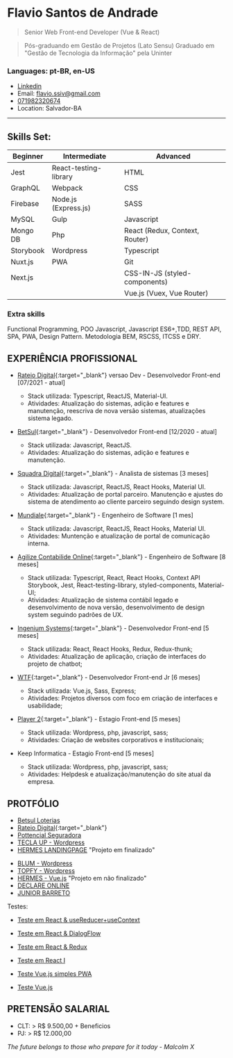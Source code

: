 # Flavio Santos de Andrade

> Senior Web Front-end Developer (Vue & React)

> Pós-graduando em Gestão de Projetos (Lato Sensu)
> Graduado em "Gestão de Tecnologia da Informação" pela Uninter

### Languages: pt-BR, en-US

- [Linkedin](https://www.linkedin.com/in/flavio-andrade-900552192/)
- Email: flavio.ssiv@gmail.com
- [071982320674](https://api.whatsapp.com/send?1=pt_BR&phone=5571982320674)
- Location: Salvador-BA

---

## Skills Set:

<!-- > Subtitle: B - Beginner, I - Intermediate and A - Advanced -->

| Beginner  | Intermediate          | Advanced                       |
| --------- | --------------------- | ------------------------------ |
| Jest      | React-testing-library | HTML                           |
| GraphQL   | Webpack               | CSS                            |
| Firebase  | Node.js (Express.js)  | SASS                           |
| MySQL     | Gulp                  | Javascript                     |
| Mongo DB  | Php                   | React (Redux, Context, Router) |
| Storybook | Wordpress             | Typescript                     |
| Nuxt.js   | PWA                   | Git                            |
| Next.js   |                       | CSS-IN-JS (styled-components)  |
|           |                       | Vue.js (Vuex, Vue Router)      |

<!-- ### DevOps
Jenkins, Docker -->

### Extra skills

Functional Programming, POO Javascript, Javascript ES6+,TDD, REST API, SPA, PWA, Design Pattern.
Metodologia BEM, RSCSS, ITCSS e DRY.

<!-- Materialize CSS, Bulma CSS e Bootstrap. -->

## EXPERIÊNCIA PROFISSIONAL

- [Rateio Digital](https://app.stg.rdpay.com.br/pagamento/instituicao){:target="\_blank"} versao Dev - Desenvolvedor Front-end [07/2021 - atual]

  - Stack utilizada: Typescript, ReactJS, Material-UI.
  - Atividades: Atualização do sistemas, adição e features e manutenção, reescriva de nova versão sistemas, atualizações sistema legado.

- [BetSul](https://www.betsul.com/loterias){:target="\_blank"} - Desenvolvedor Front-end [12/2020 - atual]

  - Stack utilizada: Javascript, ReactJS.
  - Atividades: Atualização do sistemas, adição e features e manutenção.

- [Squadra Digital](https://www.squadra.com.br/){:target="\_blank"} - Analista de sistemas [3 meses]

  - Stack utilizada: Javascript, ReactJS, React Hooks, Material UI.
  - Atividades: Atualização de portal parceiro. Manutenção e ajustes do sistema de atendimento ao cliente parceiro seguindo design system.

- [Mundiale](https://www.mundiale.com.br/){:target="\_blank"} - Engenheiro de Software [1 mes]

  - Stack utilizada: Javascript, ReactJS, React Hooks, Material UI.
  - Atividades: Muntenção e atualização de portal de comunicação interna.

- [Agilize Contabilide Online](https://www.agilize.com.br/){:target="\_blank"} - Engenheiro de Software [8 meses]

  - Stack utilizada: Typescript, React, React Hooks, Context API Storybook, Jest, React-testing-library, styled-components, Material-UI;
  - Atividades: Atualização de sistema contábil legado e desenvolvimento de nova versão, desenvolvimento de design system seguindo padrões de UX.

- [Ingenium Systems](https://ingenium-systems.com.br/){:target="\_blank"} - Desenvolvedor Front-end [5 meses]

  - Stack utilizada: React, React Hooks, Redux, Redux-thunk;
  - Atividades: Atualização de aplicação, criação de interfaces do projeto de chatbot;

- [WTF](https://www.wtf.inf.br/){:target="\_blank"} - Desenvolvedor Front-end Jr [6 meses]

  - Stack utilizada: Vue.js, Sass, Express;
  - Atividades: Projetos diversos com foco em criação de interfaces e usabilidade;

- [Player 2](https://player2.tech/sobre-a-player-2/){:target="\_blank"} - Estagio Front-end [5 meses]

  - Stack utilizada: Wordpress, php, javascript, sass;
  - Atividades: Criação de websites corporativos e institucionais;

- Keep Informatica - Estagio Front-end [5 meses]
  - Stack utilizada: Wordpress, php, javascript, sass;
  - Atividades: Helpdesk e atualização/manutenção do site atual da empresa.

## PROTFÓLIO

- [Betsul Loterias](https://www.betsul.com/loterias)
- [Rateio Digital](https://app.stg.rdpay.com.br/pagamento/instituicao){:target="\_blank"}
- [Pottencial Seguradora](https://pottencial.com.br/)
- [TECLA UP - Wordpress](https://teclaup.com/)
  <!-- - [MURAL PUBLICIDADE](http://www.muralpublicidade.com.br/v4/) -->
  <!-- - [KEEP INFORMATICA - Wordpress](http://www.keepinformatica.com.br/) -->
- [HERMES LANDINGPAGE](http://wtf.inf.br/hermes/) "Projeto em finalizado"
<!-- - [DRUMMOND](http://drummondpar.com) "mobile version" -->
- [BLUM - Wordpress](http://www.blumdh.com.br/)
- [TOPFY - Wordpress](http://topfy.net.br/)
- [HERMES - Vue.js](https://relaxed-lovelace-47c83d.netlify.com) "Projeto em não finalizado"
- [DECLARE ONLINE](http://declareonline.com.br)
- [JUNIOR BARRETO](https://jrbarreto.com.br/)

Testes:

- [Teste em React & useReducer+useContext](https://fsareactmusic.herokuapp.com/reactmusic)
- [Teste em React & DialogFlow](https://hidden-shore-37841.herokuapp.com)
- [Teste em React & Redux](https://crwn-live-fsa.herokuapp.com)
- [Teste em React I](https://fsassiv.github.io/fluent/)

- [Teste Vue.js simples PWA](https://thirsty-edison-a3034a.netlify.com/)
- [Teste Vue.js](https://fsassiv.github.io/tmdbclose/)

## PRETENSÃO SALARIAL

- CLT: > R\$ 9.500,00 + Beneficios
- PJ: > R\$ 12.000,00

_The future belongs to those who prepare for it today - Malcolm X_
